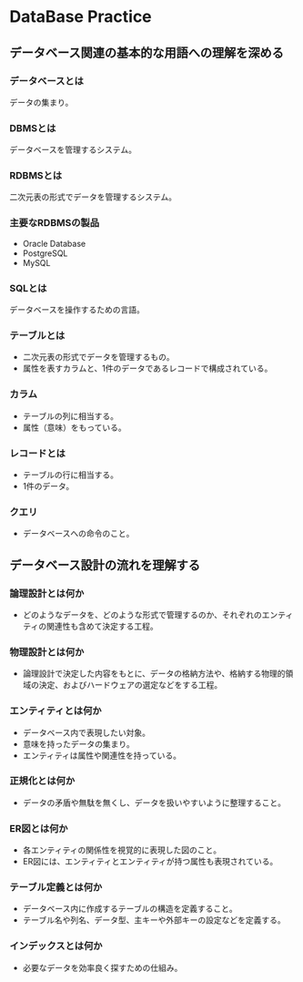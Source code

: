 # DataBase Practice  


## データベース関連の基本的な用語への理解を深める  

### データベースとは
データの集まり。

### DBMSとは
データベースを管理するシステム。

### RDBMSとは
二次元表の形式でデータを管理するシステム。

### 主要なRDBMSの製品
- Oracle Database
- PostgreSQL
- MySQL

### SQLとは
データベースを操作するための言語。

### テーブルとは
- 二次元表の形式でデータを管理するもの。
- 属性を表すカラムと、1件のデータであるレコードで構成されている。

### カラム
- テーブルの列に相当する。
- 属性（意味）をもっている。

### レコードとは
- テーブルの行に相当する。
- 1件のデータ。

### クエリ
- データベースへの命令のこと。


## データベース設計の流れを理解する

### 論理設計とは何か
- どのようなデータを、どのような形式で管理するのか、それぞれのエンティティの関連性も含めて決定する工程。

### 物理設計とは何か
- 論理設計で決定した内容をもとに、データの格納方法や、格納する物理的領域の決定、およびハードウェアの選定などをする工程。

### エンティティとは何か
- データベース内で表現したい対象。
- 意味を持ったデータの集まり。
- エンティティは属性や関連性を持っている。

### 正規化とは何か
- データの矛盾や無駄を無くし、データを扱いやすいように整理すること。

### ER図とは何か
- 各エンティティの関係性を視覚的に表現した図のこと。
- ER図には、エンティティとエンティティが持つ属性も表現されている。

### テーブル定義とは何か
- データベース内に作成するテーブルの構造を定義すること。
- テーブル名や列名、データ型、主キーや外部キーの設定などを定義する。

### インデックスとは何か
- 必要なデータを効率良く探すための仕組み。